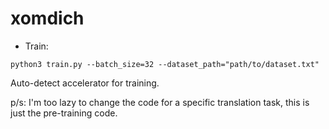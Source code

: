 # xomdich
- Train:
```
python3 train.py --batch_size=32 --dataset_path="path/to/dataset.txt"
```
Auto-detect accelerator for training.

p/s: I'm too lazy to change the code for a specific translation task, this is just the pre-training code.
